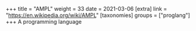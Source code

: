 +++
title = "AMPL"
weight = 33
date = 2021-03-06
[extra]
link = "https://en.wikipedia.org/wiki/AMPL"
[taxonomies]
groups = ["proglang"]
+++
A programming language

